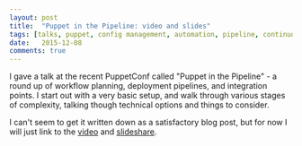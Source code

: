 ```yaml
---
layout: post
title:  "Puppet in the Pipeline: video and slides"
tags: [talks, puppet, config management, automation, pipeline, continuous delivery]
date:   2015-12-08
comments: true
---
```


I gave a talk at the recent PuppetConf called "Puppet in the Pipeline" - a round up of workflow planning, deployment pipelines, and integration points. <!--more-->
I start out with a very basic setup, and walk through various stages of complexity, talking though technical options and things to consider. 

I can't seem to get it written down as a satisfactory blog post, but for now I will just link to the [video](https://www.youtube.com/watch?v=4jXGmxkEoeMi) and [slideshare](http://www.slideshare.net/AnnaKennedy11/puppet-in-the-pipeline-55953094).

